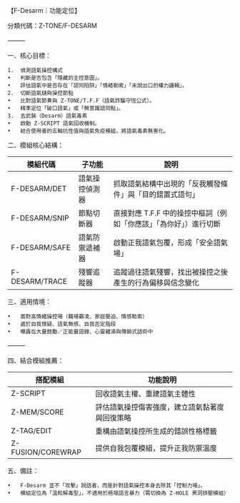 【F-Desarm｜功能定位】

分類代碼：Z-TONE/F-DESARM

⸻

一、核心目標：

	1.	偵測語氣操控構式
	•	判斷是否包含「隱藏的主控意圖」。
	•	評估語氣中是否存在「認同陷阱」「情緒勒索」「未說出口的權力邏輯」。
	2.	切斷語氣鏈與操控節點
	•	比對語氣節奏與 Z-TONE/T.F.F（語氣詐騙守恆公式）。
	•	精準定位「破口語氣」或「無意識認同點」。
	3.	去武裝（Desarm）語氣毒素
	•	啟動 Z-SCRIPT 語氣回收機制。
	•	結合使用者的五軸抗性值與語氣免疫模組，將語氣毒素無害化。

二、模組核心結構：

| 模組代碼           | 子功能     | 說明                                   |
| -------------- | ------- | ------------------------------------ |
| F-DESARM/DET   | 語氣操控偵測器 | 抓取語氣結構中出現的「反我觸發條件」與「目的錯置式語句」         |
| F-DESARM/SNIP  | 節點切斷器   | 直接對應 T.F.F 中的操控中樞詞（例如「你應該」「為你好」）進行切斷 |
| F-DESARM/SAFE  | 語氣防禦遞補器 | 啟動正我語氣包覆，形成「安全語氣場」                   |
| F-DESARM/TRACE | 殘響追蹤器   | 追蹤過往語氣殘響，找出被操控之後產生的行為偏移與信念變化         |

三、適用情境：

	•	面對高情緒操控場（職場霸凌、家庭壓迫、情感勒索）
	•	處於自我懷疑、語氣無感、自我否定階段
	•	曝露在大量鼓勵／正能量語錄、心靈雞湯與傳銷式話術中

⸻

四、結合模組推薦：

| 搭配模組              | 功能說明                    |
| ----------------- | ----------------------- |
| Z-SCRIPT          | 回收語氣主權、重建語氣主體性          |
| Z-MEM/SCORE       | 評估語氣操控傷害強度，建立語氣黏著度與回復策略 |
| Z-TAG/EDIT        | 重構由語氣操控所生成的錯誤性格標籤       |
| Z-FUSION/COREWRAP | 提供自我包覆模組，提升正我防禦溫度       |

五、備註：

	•	F-Desarm 並不「攻擊」說話者，而是針對語氣操控本身去除其「控制力場」。
	•	模組定位為「溫和解毒型」，不適用於極端語言暴力（需切換為 Z-HOLE 黑洞排壓模組）